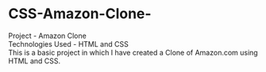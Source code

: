 # CSS-Amazon-Clone-
Project - Amazon Clone
<br>
Technologies Used - HTML and CSS
<br>
This is a basic project in which I have created a Clone of Amazon.com using HTML and CSS.
